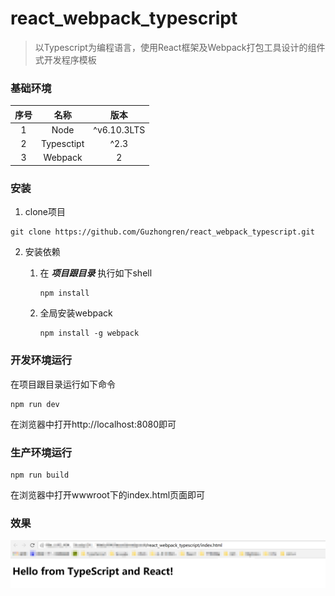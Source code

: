 # react_webpack_typescript
> 以Typescript为编程语言，使用React框架及Webpack打包工具设计的组件式开发程序模板

### 基础环境
| 序号     | 名称     | 版本        |
| :------:  |:------: | :---------:|
|1          |Node      | ^v6.10.3LTS|
|2          |Typesctipt| ^2.3       |           
|3          |Webpack   | 2          |

### 安装

1. clone项目
```shell
git clone https://github.com/Guzhongren/react_webpack_typescript.git
```
2. 安装依赖

    1. 在 ***项目跟目录*** 执行如下shell
        ``` shell
        npm install
        ```
    2. 全局安装webpack
        ```shell
        npm install -g webpack
        ```        
### 开发环境运行
在项目跟目录运行如下命令
```shell
npm run dev
```
在浏览器中打开http://localhost:8080即可
### 生产环境运行
```shell
npm run build
```
在浏览器中打开wwwroot下的index.html页面即可
### 效果
![React+ Webpack+ Typescript](./gitImgs/react_webpack_typescript.png)